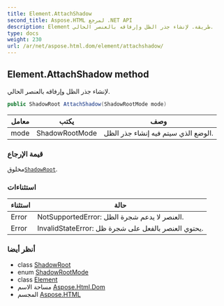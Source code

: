 ```yaml
---
title: Element.AttachShadow
second_title: Aspose.HTML لمرجع .NET API
description: Element طريقة. لإنشاء جذر الظل وإرفاقه بالعنصر الحالي.
type: docs
weight: 230
url: /ar/net/aspose.html.dom/element/attachshadow/
---
```

## Element.AttachShadow method

لإنشاء جذر الظل وإرفاقه بالعنصر الحالي.

```csharp
public ShadowRoot AttachShadow(ShadowRootMode mode)
```

| معامل | يكتب | وصف |
| --- | --- | --- |
| mode | ShadowRootMode | الوضع الذي سيتم فيه إنشاء جذر الظل. |

### قيمة الإرجاع

مخلوق[`ShadowRoot`](../../shadowroot/).

### استثناءات

| استثناء | حالة |
| --- | --- |
| Error | NotSupportedError: العنصر لا يدعم شجرة الظل. |
| Error | InvalidStateError: يحتوي العنصر بالفعل على شجرة ظل. |

### أنظر أيضا

* class [ShadowRoot](../../shadowroot/)
* enum [ShadowRootMode](../../shadowrootmode/)
* class [Element](../)
* مساحة الاسم [Aspose.Html.Dom](../../element/)
* المجسم [Aspose.HTML](../../../)


